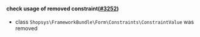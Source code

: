 #### check usage of removed constraint([#3252](https://github.com/shopsys/shopsys/pull/3252))

-   class `Shopsys\FrameworkBundle\Form\Constraints\ConstraintValue` was removed
